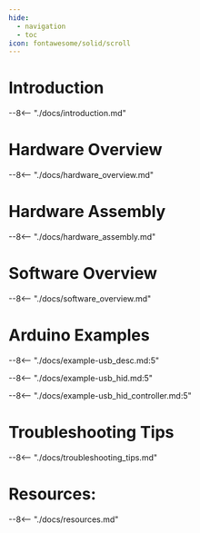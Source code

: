 ```yaml
---
hide:
  - navigation
  - toc
icon: fontawesome/solid/scroll
---
```


# Introduction
--8<-- "./docs/introduction.md"

# Hardware Overview
--8<-- "./docs/hardware_overview.md"

# Hardware Assembly
--8<-- "./docs/hardware_assembly.md"

# Software Overview
--8<-- "./docs/software_overview.md"

# Arduino Examples
--8<-- "./docs/example-usb_desc.md:5"

--8<-- "./docs/example-usb_hid.md:5"

--8<-- "./docs/example-usb_hid_controller.md:5"

# Troubleshooting Tips
--8<-- "./docs/troubleshooting_tips.md"

# Resources:
--8<-- "./docs/resources.md"